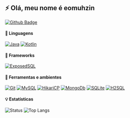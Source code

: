 ## ⚡ Olá, meu nome é eomuhzin

<a href="https://github.com/eomuhzin"><img alt="Github Badge" src="https://img.shields.io/badge/-Github-4B0082?style=for-the-badge&logo=Github&logoColor=white&link=https://github.com/eomuhzin" /></a>

#### :speech_balloon: Linguagens
<a href="#"><img alt="Java" src="https://img.shields.io/badge/Java-4B0082.svg?style=for-the-badge&logo=java&logoColor=FF2C00" /></a>
<a href="https://github.com/JetBrains/kotlin"><img alt="Kotlin" src="https://img.shields.io/badge/Kotlin-4B0082.svg?style=for-the-badge&logo=kotlin&logoColor=DD6A00&link=https://github.com/JetBrains/kotlin" /></a>


#### :hammer: Frameworks
<a href="https://github.com/JetBrains/Exposed"><img alt="ExposedSQL" src="https://img.shields.io/badge/ExposedSQL-4B0082.svg?style=for-the-badge&logo=kotlin&logoColor=DD6A00&link=https://github.com/JetBrains/Exposed" /></a>

#### :wrench: Ferramentas e ambientes
<a href="https://github.com/GilbertoKPL"><img alt="Git" src="https://img.shields.io/badge/Git-4B0082.svg?style=for-the-badge&logo=git&logoColor=D853F&link=https://github.com/GilbertoKPL" /></a>
<a href="https://github.com/mysql"><img alt="MySQL" src="https://img.shields.io/badge/MySQL-4B0082.svg?style=for-the-badge&logo=mysql&logoColor=006F87&link=https://github.com/mysql" /></a>
<a href="https://github.com/brettwooldridge/HikariCP"><img alt="HikariCP" src="https://img.shields.io/badge/HikariCP-4B0082.svg?style=for-the-badge&logo=mysql&logoColor=006F87&link=https://github.com/brettwooldridge/HikariCP" /></a>
<a href="https://github.com/mongodb/mongo"><img alt="MongoDb" src="https://img.shields.io/badge/MongoDb-4B0082.svg?style=for-the-badge&logo=mongodb&logoColor=4DB33D&link=https://github.com/mongodb/mongo" /></a>
<a href="https://sqlite.org/index.html"><img alt="SQLite" src="https://img.shields.io/badge/SQLITE-4B0082.svg?style=for-the-badge&logo=sqlite&logoColor=008080&link=https://sqlite.org/index.html" /></a>
<a href="https://github.com/h2database/h2database"><img alt="H2SQL" src="https://img.shields.io/badge/H2SQL-4B0082.svg?style=for-the-badge&logo=sqlite&logoColor=008080&link=https://github.com/h2database/h2database" /></a>

#### :bulb: Estatísticas
<a>![Status](https://github-readme-stats.vercel.app/api?username=GilbertoKPL&show_icons=true&count_private=true&theme=nightowl&locale=pt-br&hide=prs,issues)</a>
<a>![Top Langs](https://github-readme-stats.vercel.app/api/top-langs/?username=GilbertoKPL&hide=html&layout=compact&theme=nightowl&locale=pt-br)</a>
